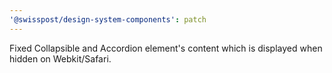 ```yaml
---
'@swisspost/design-system-components': patch
---
```


Fixed Collapsible and Accordion element's content which is displayed when hidden on Webkit/Safari.
